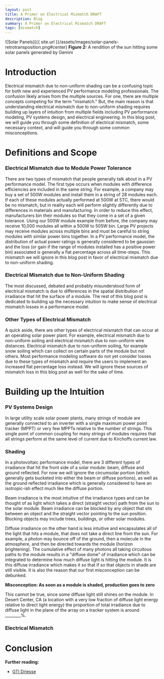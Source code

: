 ```yaml
---
layout: post
title: A Primer on Electrical Mismatch DRAFT
description: Blog
summary: A Primer on Electrical Mismatch DRAFT
tags: [mismatch]
---
```



![Solar Panels]({{ site.url }}/assets/images/solar-panels-retrotransposition.png#center)
**Figure 2:**  A rendition of the sun hitting some solar panels generated by Gemini

# Introduction

Electrical mismatch due to non-uniform shading can be a confusing topic for both new and experienced PV performance modeling professionals.  The confusion likely arises from the multiple sources. For one, there are multiple concepts competing for the term "mismatch."  But, the main reason is that understanding electrical mismatch due to non-uniform shading requires building up layers of intuition from multiple fields including PV performance modeling, PV systems design, and electrical engineering.  In this blog post, we will guide you through some definition of electrical mismatch, some necessary context, and will guide you through some common misconceptions.

# Definitions and Scope

### Electrical Mismatch due to Module Power Tolerance

There are two types of mismatch that people generally talk about in a PV performance model.  The first type occurs when modules with difference efficiencies are included in the same string.  For example, a company may buy a set of 500W modules and install them in a string of 28 modules each.  If each of these modules actually performed at 500W at STC, there would be no mismatch, but in reality each will perform slightly differently due to differences in materials and manufacturing.  In order to reduce this effect, manufacturers bin their modules so that they come in a set of a given tolerance.  Using our 500W module example from before, the company may receive 10,000 modules all within a 500W to 505W bin.  Large PV projects may receive modules across multiple bins and must be careful to string modules with similar power bins together.  In a PV performance model, the distribution of actual power ratings is generally considered to be gaussian and the loss (or gain if the range of modules installed has a positive power bin) associated is generally a flat percentage across all time-steps.  This mismatch we will ignore in this blog post in favor of electrical mismatch due to non-uniform shading.

### Electrical Mismatch due to Non-Uniform Shading

The most discussed, debated and probably misunderstood form of electrical mismatch is due to differences in the spatial distribution of irradiance that hit the surface of a module.  The rest of this blog post is dedicated to building up the necessary intuition to make sense of electrical mismatch losses in a performance model.

### Other Types of Electrical Mismatch

A quick aside, there are other types of electrical mismatch that can occur at an operating solar power plant.  For example, electrical mismatch due to non-uniform soiling and electrical mismatch due to non-uniform wire distances.  Electrical mismatch due to non-uniform soiling, for example snow soiling which can collect on certain parts of the module but not others.  Most performance modeling software do not yet consider losses due to these types of mismatch and require the users to implement an increased flat percentage loss instead.  We will ignore these sources of mismatch loss in this blog post as well for the sake of time.  


# Building up the Intuition

### PV Systems Design

In large utility scale solar power plants, many strings of module are generally connected to an inverter with a single maximum power point tracker (MPPT) or very few MPPTs relative to the number of strings.  This single point of common coupling for many strings of modules requires that all strings perform at the same level of current due to Kirchoffs current law. 











### Shading

In a photovoltaic performance model, there are 3 different types of irradiance that hit the front side of a solar module:  beam, diffuse and ground reflected.  For now we will ignore the circumsolar portion (which generally gets bucketed into either the beam or diffuse portions), as well as the ground reflected irradiance which is generally considered to have an isotropic-ish effect much like the diffuse portion.  

Beam irradiance is the most intuitive of the irradiance types and can be thought of as light which takes a direct (straight vector) path from the sun to the solar module.  Beam irradiance can be blocked by any object that sits between an object and the straight vector pointing to the sun position.  Blocking objects may include trees, buildings, or other solar modules.  

Diffuse irradiance on the other hand is less intuitive and encapsulates all of the light that hits a module, that does not take a direct line from the sun.  For example, a photon may bounce off of the ground, then a molecule in the atmosphere, and then be directed towards the module (horizon brightening).  The cumulative effect of many photons all taking circuitous paths to the module results in a "diffuse dome" of irradiance which can be integrated to determine how much diffuse light is hitting the module.  It is this diffuse irradiance which makes it so that if so that objects in shade are still visible.  It is also the reason that our first misconception can be debunked.

**Misconception:  As soon as a module is shaded, production goes to zero**

This cannot be true, since some diffuse light still shines on the module.  In Desert Center, CA (a location with a very low fraction of diffuse light energy relative to direct light energy) the proportion of total irradiance due to diffuse light in the plane of the array on a tracker system is around ________%.

### Electrical Mismatch


# Conclusion



**Further reading:** 
- [GTI Driesse](https://www.sciencedirect.com/science/article/pii/S0038092X23007272)


